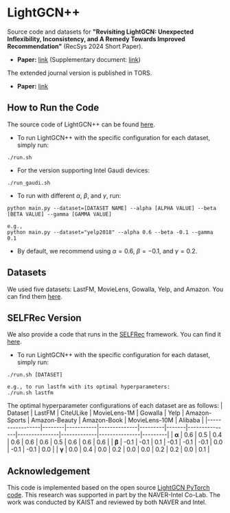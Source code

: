 # LightGCN++
Source code and datasets for **"Revisiting LightGCN: Unexpected Inflexibility, Inconsistency, and A Remedy Towards Improved Recommendation"** (RecSys 2024 Short Paper). 

- ****Paper:**** [link](https://dl.acm.org/doi/10.1145/3640457.3688176) (Supplementary document: [link](supplementary_document.pdf))

The extended journal version is published in TORS.

- ****Paper:**** [link](https://dl.acm.org/doi/10.1145/3760763)

## How to Run the Code
The source code of LightGCN++ can be found [here](code).

* To run LightGCN++ with the specific configuration for each dataset, simply run:
```
./run.sh
```

* For the version supporting Intel Gaudi devices:
```
./run_gaudi.sh
```

* To run with different $\alpha$, $\beta$, and $\gamma$, run:
```
python main.py --dataset=[DATASET NAME] --alpha [ALPHA VALUE] --beta [BETA VALUE] --gamma [GAMMA VALUE]

e.g.,
python main.py --dataset="yelp2018" --alpha 0.6 --beta -0.1 --gamma 0.1
```
* By default, we recommend using $\alpha=0.6$, $\beta=-0.1$, and $\gamma=0.2$.


## Datasets
We used five datasets: LastFM, MovieLens, Gowalla, Yelp, and Amazon. You can find them [here](data).

## SELFRec Version
We also provide a code that runs in the [SELFRec](https://github.com/Coder-Yu/SELFRec) framework. You can find it [here](SELFRec).

* To run LightGCN++ with the specific configuration for each dataset, simply run:
```
./run.sh [DATASET]

e.g., to run lastfm with its optimal hyperparameters:
./run.sh lastfm
```

The optimal hyperparameter configurations of each dataset are as follows:
| Dataset         | LastFM | CiteULike | MovieLens-1M | Gowalla | Yelp  | Amazon-Sports | Amazon-Beauty | Amazon-Book | MovieLens-10M | Alibaba |
|-----------------|--------|-----------|--------------|---------|-------|---------------|---------------|-------------|---------------|---------|
| **α**           | 0.6    | 0.5       | 0.4          | 0.6     | 0.6   | 0.6           | 0.5           | 0.6         | 0.6           | 0.6     |
| **β**           | -0.1   | -0.1      | 0.1          | -0.1    | -0.1  | -0.1          | 0.0           | -0.1        | -0.1          | 0.0     |
| **γ**           | 0.0    | 0.4       | 0.0          | 0.2     | 0.0   | 0.0           | 0.2           | 0.2         | 0.0           | 0.1     |


## Acknowledgement
This code is implemented based on the open source [LightGCN PyTorch code](https://github.com/gusye1234/LightGCN-PyTorch).
This research was supported in part by the NAVER-Intel Co-Lab.
The work was conducted by KAIST and reviewed by both NAVER and Intel.
